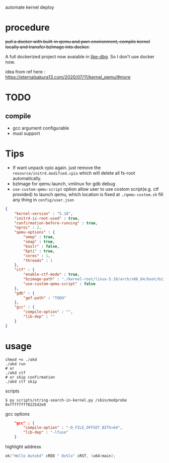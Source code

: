 automate kernel deploy

# procedure

~~pull a docker with built-in qemu and pwn environment, compile kernel locally and transfer bzImage into docker.~~

A full dockerized project now avaiable in [like-dbg](https://github.com/0xricksanchez/like-dbg). So I don't use docker now.

idea from ref here : https://eternalsakura13.com/2020/07/11/kernel_qemu/#more


# TODO
## compile
- gcc argument configurable
- musl support

# Tips
- If want unpack cpio again. just remove the `resource/initrd.modified.cpio` which will delete all fs-root automatically.
- bzImage for qemu launch, vmlinux for gdb debug
- `use-custom-qemu-script` option allow user to use costom script(e.g. ctf provided) to launch qemu, which location is fixed at `./qemu-custom.sh`
fill any thing in `config/user.json`
```json
{
    "kernel-version" : "5.10",
    "initrd-is-root-used" : true,
    "confirmation-before-running" : true,
    "nproc" : 2,
    "qemu-options" : {
        "smep" : true,
        "smap" : true,
        "kaslr" : false,
        "kpti" : true,
        "cores" : 1,
        "threads" : 1
    },
    "ctf" : {
        "enable-ctf-mode" : true,
        "bzimage-path" : "./kernel-root/linux-5.10/arch/x86_64/boot/bzImage",
        "use-custom-qemu-script" : false
    },
    "gdb" : {
        "gef-path" : "TODO"
    },
    "gcc" : {
        "compile-option" : "",
        "lib-dep" : ""
    }
}
```


# usage
```shell
chmod +x ./akd
./akd run
# or
./akd ctf
# or skip confirmation
./akd ctf skip
```

scripts
```shell
$ py scripts/string-search-in-kernel.py /sbin/modprobe
0xffffffff8225d2e0
```

gcc options
```json
    "gcc" : {
        "compile-option" : "-D_FILE_OFFSET_BITS=64",
        "lib-dep" : "-lfuse"
    }
```

highlight address 
```c
ok("Hello Autokd" cRED " 0x%lx" cRST, (u64)main);
```